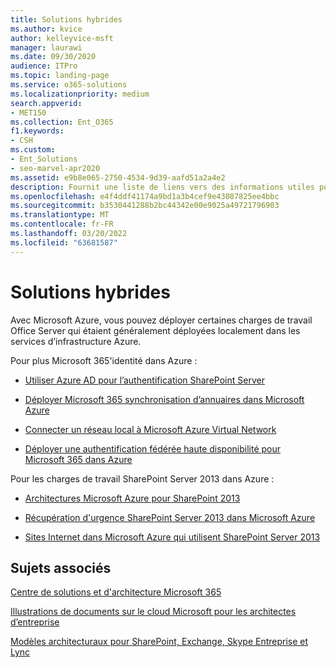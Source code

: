 ```yaml
---
title: Solutions hybrides
ms.author: kvice
author: kelleyvice-msft
manager: laurawi
ms.date: 09/30/2020
audience: ITPro
ms.topic: landing-page
ms.service: o365-solutions
ms.localizationpriority: medium
search.appverid:
- MET150
ms.collection: Ent_O365
f1.keywords:
- CSH
ms.custom:
- Ent_Solutions
- seo-marvel-apr2020
ms.assetid: e9b8e065-2750-4534-9d39-aafd51a2a4e2
description: Fournit une liste de liens vers des informations utiles pour le déploiement Office charges de travail du serveur dans Microsoft Azure.
ms.openlocfilehash: e4f4ddf41174a9bd1a3b4cef9e43087825ee4bbc
ms.sourcegitcommit: b3530441288b2bc44342e00e9025a49721796903
ms.translationtype: MT
ms.contentlocale: fr-FR
ms.lasthandoff: 03/20/2022
ms.locfileid: "63681587"
---
```

# <a name="hybrid-solutions"></a>Solutions hybrides

Avec Microsoft Azure, vous pouvez déployer certaines charges de travail Office Server qui étaient généralement déployées localement dans les services d’infrastructure Azure.
  
Pour plus Microsoft 365'identité dans Azure :

- [Utiliser Azure AD pour l’authentification SharePoint Server](/azure/active-directory/saas-apps/sharepoint-on-premises-tutorial)

- [Déployer Microsoft 365 synchronisation d’annuaires dans Microsoft Azure](deploy-microsoft-365-directory-synchronization-dirsync-in-microsoft-azure.md)
  
- [Connecter un réseau local à Microsoft Azure Virtual Network](connect-an-on-premises-network-to-a-microsoft-azure-virtual-network.md)
    
- [Déployer une authentification fédérée haute disponibilité pour Microsoft 365 dans Azure](deploy-high-availability-federated-authentication-for-microsoft-365-in-azure.md)
    
Pour les charges de travail SharePoint Server 2013 dans Azure :
  
- [Architectures Microsoft Azure pour SharePoint 2013](microsoft-azure-architectures-for-sharepoint-2013.md)
    
- [Récupération d'urgence SharePoint Server 2013 dans Microsoft Azure](sharepoint-server-2013-disaster-recovery-in-microsoft-azure.md)
    
- [Sites Internet dans Microsoft Azure qui utilisent SharePoint Server 2013](internet-sites-in-microsoft-azure-using-sharepoint-server-2013.md)
  
  
## <a name="related-topics"></a>Sujets associés

[Centre de solutions et d'architecture Microsoft 365](../solutions/index.yml)
  
[Illustrations de documents sur le cloud Microsoft pour les architectes d’entreprise](../solutions/cloud-architecture-models.md)
  
[Modèles architecturaux pour SharePoint, Exchange, Skype Entreprise et Lync](architectural-models-for-sharepoint-exchange-skype-for-business-and-lync.md)